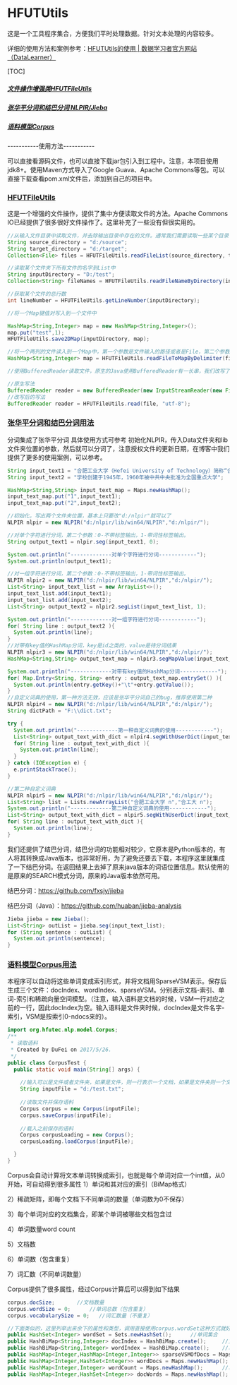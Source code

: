 # HFUTUtils
这是一个工具程序集合，方便我们平时处理数据。针对文本处理的内容较多。

详细的使用方法和案例参考：[HFUTUtils的使用 | 数据学习者官方网站（DataLearner）](http://www.datalearner.com/blog/1051494253501911)


[TOC]


##### [文件操作增强类HFUTFileUtils](#hfutfileutils)
##### [张华平分词和结巴分词 NLPIR/Jieba](#NLPIR/Jieba分词)
##### [语料模型Corpus](#Corpus)

-----------使用方法-----------

可以直接看源码文件，也可以直接下载jar包引入到工程中。注意，本项目使用jdk8+。使用Maven方式导入了Google Guava、Apache Commons等包。可以直接下载查看pom.xml文件后，添加到自己的项目中。

### <a href='#hfutfileutils' id='hfutfileutils'>HFUTFileUtils</a>

这是一个增强的文件操作，提供了集中方便读取文件的方法。Apache Commons IO已经提供了很多很好文件操作了。这里补充了一些没有但很实用的。

```java
//从输入文件目录中读取文件，并去除输出目录中存在的文件。通常我们需要读取一些某个目录下所有的文件，但是又想去掉一些在目标目录中存在的文件，可以使用如下方法。
String source_directory = "d:/source";
String target_directory = "d:/target";
Collection<File> files = HFUTFileUtils.readFileList(source_directory, target_directory);

//读取某个文件夹下所有文件的名字到List中
String inputDirectory = "D:/test";
Collection<String> fileNames = HFUTFileUtils.readFileNameByDirectory(inputDirectory);

//获取某个文件的总行数
int lineNumber = HFUTFileUtils.getLineNumber(inputDirectory);

//将一个Map键值对写入到一个文件中

HashMap<String,Integer> map = new HashMap<String,Integer>();
map.put("test",1);
HFUTFileUtils.save2DMap(inputDirectory, map);

//将一个两列的文件读入到一个Map中，第一个参数是文件输入的路径或者是File，第二个参数是列的分隔符
HashMap<String,Integer> map = HFUTFileUtils.readFileToMapByDelimiter(file,"\t");

//使用BufferedReader读取文件，原生的Java使用BufferedReader有一长串，我们改写了其中部分

//原生写法
BufferedReader reader = new BufferedReader(new InputStreamReader(new FileInputStream(file), "utf-8"));
//改写后的写法
BufferedReader reader = HFUTFileUtils.read(file, "utf-8");

```

### <a href='#NLPIR/Jieba分词' id='NLPIR/Jieba分词'>张华平分词和结巴分词用法</a>

分词集成了张华平分词 具体使用方式可参考 初始化NLPIR，传入Data文件夹和lib文件夹位置的参数，然后就可以分词了，注意授权文件的更新日期，在博客中我们提供了更多的使用案例，可以参考。

```java
String input_text1 = "合肥工业大学（Hefei University of Technology）简称“合工大（HFUT）”，创建于1945 年，坐落于全国四大科教城市之一，素有大湖名城、创新高地之称的江淮枢纽名城安徽省合肥市";
String input_text2 = "学校创建于1945年，1960年被中共中央批准为全国重点大学";

HashMap<String,String> input_text_map = Maps.newHashMap();
input_text_map.put("1",input_text1);
input_text_map.put("2",input_text2);

//初始化，写出两个文件夹位置，基本上只要改"d:/nlpir"就可以了
NLPIR nlpir = new NLPIR("d:/nlpir/lib/win64/NLPIR","d:/nlpir/");

//对单个字符进行分词，第二个参数：0-不带标签输出，1-带词性标签输出。
String output_text1 = nlpir.seg(input_text1, 0);

System.out.println("-------------对单个字符进行分词------------");
System.out.println(output_text1);

//对一组字符进行分词，第二个参数：0-不带标签输出，1-带词性标签输出。
NLPIR nlpir2 = new NLPIR("d:/nlpir/lib/win64/NLPIR","d:/nlpir/");
List<String> input_text_list = new ArrayList<>();
input_text_list.add(input_text1);
input_text_list.add(input_text2);
List<String> output_text2 = nlpir2.segList(input_text_list, 1);

System.out.println("-------------对一组字符进行分词------------");
for( String line : output_text2 ){
  System.out.println(line);
}
//对带有key值的HashMap分词，key是id之类的，value是待分词结果
NLPIR nlpir3 = new NLPIR("d:/nlpir/lib/win64/NLPIR","d:/nlpir/");
HashMap<String,String> output_text_map = nlpir3.segMapValue(input_text_map, 1);

System.out.println("-------------对带有key值的HashMap分词------------");
for( Map.Entry<String, String> entry : output_text_map.entrySet() ){
  System.out.println(entry.getKey()+"\t"+entry.getValue());
}
//自定义词典的使用，第一种方法无效，应该是张华平分词自己的bug，推荐使用第二种
NLPIR nlpir4 = new NLPIR("d:/nlpir/lib/win64/NLPIR","d:/nlpir/");
String dictPath = "F:\\dict.txt";

try {
  System.out.println("-------------第一种自定义词典的使用------------");
  List<String> output_text_with_dict = nlpir4.segWithUserDict(input_text_list,dictPath,1);
  for( String line : output_text_with_dict ){
    System.out.println(line);
  }
} catch (IOException e) {
  e.printStackTrace();
}

//第二种自定义词典
NLPIR nlpir5 = new NLPIR("d:/nlpir/lib/win64/NLPIR","d:/nlpir/");
List<String> list = Lists.newArrayList("合肥工业大学 n","合工大 n");
System.out.println("-------------第二种自定义词典的使用------------");
List<String> output_text_with_dict = nlpir5.segWithUserDict(input_text_list,list,1);
for( String line : output_text_with_dict ){
  System.out.println(line);
}

```

我们还提供了结巴分词，结巴分词的功能相对较少，它原本是Python版本的，有人将其转换成Java版本，也非常好用，为了避免还要去下载，本程序这里就集成了一下结巴分词。在返回结果上去掉了原来java版本的词语位置信息。默认使用的是原来的SEARCH模式分词，原来的Java版本依然可用。

结巴分词：https://github.com/fxsjy/jieba

结巴分词（Java）：https://github.com/huaban/jieba-analysis

```java
Jieba jieba = new Jieba();
List<String> outList = jieba.seg(input_text_list);
for (String sentence : outList) {
  System.out.println(sentence);
}
```

### <a href='#corpus' id='corpus'>语料模型Corpus用法</a>

本程序可以自动将这些单词变成索引形式，并将文档用SparseVSM表示。保存后生成三个文件：docIndex、wordIndex、sparseVSM。分别表示文档-索引、单词-索引和稀疏向量空间模型。（注意，输入语料是文档的时候，VSM一行对应之前的一行，因此docIndex为空。输入语料是文件夹时候，docIndex是文件名字-索引，VSM是按索引0-ndocs来的）。

```java
import org.hfutec.nlp.model.Corpus;
/**
 * 读取语料
 * Created by DuFei on 2017/5/26.
 */
public class CorpusTest {
  public static void main(String[] args) {
    
    //输入可以是文件或者文件夹，如果是文件，则一行表示一个文档，如果是文件夹则一个文件是一个文档
    String inputFile = "d:/test.txt";
    
    //读取文件并保存语料
    Corpus corpus = new Corpus(inputFile);
    corpus.saveCorpus(inputFile);
    
    //载入之前保存的语料
    Corpus corpusLoading = new Corpus();
    corpusLoading.loadCorpus(inputFile);

  }
}

```

Corpus会自动计算将文本单词转换成索引，也就是每个单词对应一个int值，从0开始，可自动得到很多属性
1）单词和其对应的索引（BiMap格式）

2）稀疏矩阵，即每个文档下不同单词的数量（单词数为0不保存）

3）每个单词对应的文档集合，即某个单词被哪些文档包含过

4）单词数量word count

5）文档数

6）单词数（包含重复）

7）词汇数（不同单词数量）

Corpus提供了很多属性，经过Corpus计算后可以得到如下结果

```java
corpus.docSize;       //文档数量
corpus.wordSize = 0;      //单词总数（包含重复）
corpus.vocabularySize = 0;   //词汇数量（不重复）

//下面类似的，这里列举出来余下的属性和类型，调用直接使用corpus.wordSet这种方式就好
public HashSet<Integer> wordSet = Sets.newHashSet();      //单词集合
public HashBiMap<String,Integer> docIndex = HashBiMap.create();     //文档索引
public HashBiMap<String,Integer> wordIndex = HashBiMap.create();    //单词索引
public HashMap<Integer,HashMap<Integer,Integer>> sparseVSMOfDocs = Maps.newHashMap();  //文档的稀疏空间表示
public HashMap<Integer,HashSet<Integer>> wordDocs = Maps.newHashMap(); //单词对应的文档编号
public HashMap<Integer,Integer> wordCount = Maps.newHashMap();      //单词计数，即每个单词对应的数量，单词用索引表示
public HashMap<Integer,HashSet<Integer>> docWords = Maps.newHashMap();  //文档中包含的单词
```

